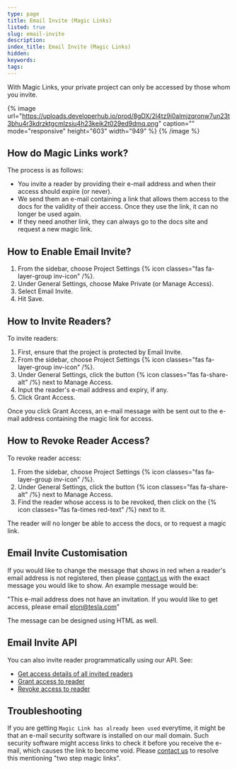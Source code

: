 ```yaml
---
type: page
title: Email Invite (Magic Links)
listed: true
slug: email-invite
description: 
index_title: Email Invite (Magic Links)
hidden: 
keywords: 
tags: 
---
```



With Magic Links, your private project can only be accessed by those whom you invite.


{% image url="https://uploads.developerhub.io/prod/8gDX/2l4tz9i0almjzqronw7un23t3bhu4r3kdrzktgcmlzsiu4h23keik2t029ed9dmq.png" caption="" mode="responsive" height="603" width="949" %}
{% /image %}


## How do Magic Links work?

The process is as follows:

- You invite a reader by providing their e-mail address and when their access should expire (or never).
- We send them an e-mail containing a link that allows them access to the docs for the validity of their access. Once they use the link, it can no longer be used again.
- If they need another link, they can always go to the docs site and request a new magic link.

## How to Enable Email Invite?

1. From the sidebar, choose Project Settings {% icon classes="fas fa-layer-group inv-icon" /%}.
2. Under General Settings, choose Make Private (or Manage Access).
3. Select Email Invite.
4. Hit Save.

## How to Invite Readers?

To invite readers:

1. First, ensure that the project is protected by Email Invite.
2. From the sidebar, choose Project Settings {% icon classes="fas fa-layer-group inv-icon" /%}.
3. Under General Settings, click the button {% icon classes="fas fa-share-alt" /%} next to Manage Access.
4. Input the reader's e-mail address and expiry, if any.
5. Click Grant Access.

Once you click Grant Access, an e-mail message with be sent out to the e-mail address containing the magic link for access.

## How to Revoke Reader Access?

To revoke reader access:

1. From the sidebar, choose Project Settings {% icon classes="fas fa-layer-group inv-icon" /%}.
2. Under General Settings, click the button {% icon classes="fas fa-share-alt" /%} next to Manage Access.
3. Find the reader whose access is to be revoked, then click on the {% icon classes="fas fa-times red-text" /%} next to it.

The reader will no longer be able to access the docs, or to request a magic link.

## Email Invite Customisation

If you would like to change the message that shows in red when a reader's email address is not registered, then please [contact us](/support-center/contact-us) with the exact message you would like to show. An example message would be:

"This e-mail address does not have an invitation. If you would like to get access, please email [elon@tesla.com](mailto:elon@tesla.com)"

The message can be designed using HTML as well.

## Email Invite API

You can also invite reader programmatically using our API. See:

- [Get access details of all invited readers](/v1.0/api/ref#get-reader-access)
- [Grant access to reader](/v1.0/api/ref#create-reader-access)
- [Revoke access to reader](/v1.0/api/ref#revoke-reader-access)

## Troubleshooting

If you are getting `Magic Link has already been used` everytime, it might be that an e-mail security software is installed on our mail domain. Such security software might access links to check it before you receive the e-mail, which causes the link to become void. Please [contact us](/support-center/contact-us) to resolve this mentioning "two step magic links".

